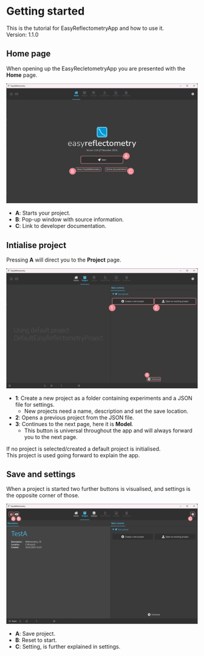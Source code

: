 # Getting started
This is the tutorial for EasyReflectometryApp and how to use it.  
Version: 1.1.0

## Home page
When opening up the EasyRecletometryApp you are presented with the **Home** page.  

![Home page](./tutorials/_images/home.png)

- **A**: Starts your project.
- **B**: Pop-up window with source information.
- **C**: Link to developer documentation.

## Intialise project

Pressing **A** will direct you to the **Project** page.  

![Project overview](./tutorials/_images/project.png)

- **1**: Create a new project as a folder containing experiments and a JSON file for settings.
   - New projects need a name, description and set the save location.
- **2**: Opens a previous project from the JSON file.
- **3**: Continues to the next page, here it is **Model**.
    - This button is universal throughout the app and will always forward you to the next page.


If no project is selected/created a default project is initialised.  
This project is used going forward to explain the app.

## Save and settings
When a project is started two further buttons is visualised, and settings is the opposite corner of those.

![Save Settings](./tutorials/_images/save_setting.png)

- **A**: Save project.
- **B**: Reset to start.
- **C**: Setting, is further explained in settings.
